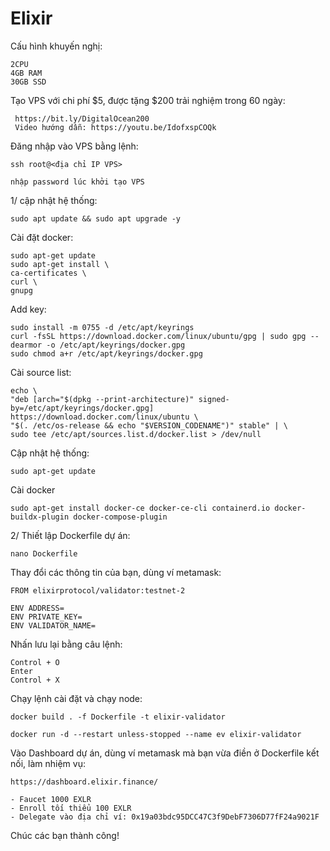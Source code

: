 # Elixir

Cấu hình khuyến nghị:

    2CPU
    4GB RAM
    30GB SSD
    
Tạo VPS với chi phí $5, được tặng $200 trải nghiệm trong 60 ngày:

     https://bit.ly/DigitalOcean200 
     Video hướng dẫn: https://youtu.be/IdofxspCOQk
     
Đăng nhập vào VPS bằng lệnh:

    ssh root@<địa chỉ IP VPS>
    
    nhập password lúc khởi tạo VPS
    
1/ cập nhật hệ thống:

    sudo apt update && sudo apt upgrade -y
    
Cài đặt docker:

    sudo apt-get update
    sudo apt-get install \
    ca-certificates \
    curl \
    gnupg

Add key:

    sudo install -m 0755 -d /etc/apt/keyrings
    curl -fsSL https://download.docker.com/linux/ubuntu/gpg | sudo gpg --dearmor -o /etc/apt/keyrings/docker.gpg
    sudo chmod a+r /etc/apt/keyrings/docker.gpg

Cài source list:

    echo \
    "deb [arch="$(dpkg --print-architecture)" signed-by=/etc/apt/keyrings/docker.gpg] https://download.docker.com/linux/ubuntu \
    "$(. /etc/os-release && echo "$VERSION_CODENAME")" stable" | \
    sudo tee /etc/apt/sources.list.d/docker.list > /dev/null

Cập nhật hệ thống:

    sudo apt-get update

Cài docker

    sudo apt-get install docker-ce docker-ce-cli containerd.io docker-buildx-plugin docker-compose-plugin
    
2/ Thiết lập Dockerfile dự án:

    nano Dockerfile
    
Thay đổi các thông tin của bạn, dùng ví metamask:

    FROM elixirprotocol/validator:testnet-2

    ENV ADDRESS=
    ENV PRIVATE_KEY=
    ENV VALIDATOR_NAME=
    
Nhấn lưu lại bằng câu lệnh:

    Control + O
    Enter
    Control + X
    
Chạy lệnh cài đặt và chạy node:

    docker build . -f Dockerfile -t elixir-validator

    docker run -d --restart unless-stopped --name ev elixir-validator
    
Vào Dashboard dự án, dùng ví metamask mà bạn vừa điền ở Dockerfile kết nối, làm nhiệm vụ:

    https://dashboard.elixir.finance/
    
    - Faucet 1000 EXLR
    - Enroll tối thiểu 100 EXLR
    - Delegate vào địa chỉ ví: 0x19a03bdc95DCC47C3f9DebF7306D77fF24a9021F
   
Chúc các bạn thành công!
    


